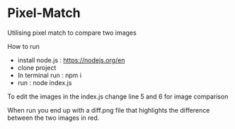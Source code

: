 # Pixel-Match
Utilising pixel match to compare two images

How to run
- install node.js : https://nodejs.org/en
- clone project
- In terminal run : npm i
- run : node index.js

To edit the images in the index.js change line 5 and 6 for image comparison

When run you end up with a diff.png file that highlights the difference between the two images in red. 
